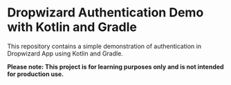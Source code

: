 
# Dropwizard Authentication Demo with Kotlin and Gradle
This repository contains a simple demonstration of authentication in Dropwizard App using Kotlin and Gradle.

**Please note: This project is for learning purposes only and is not intended for production use.**
